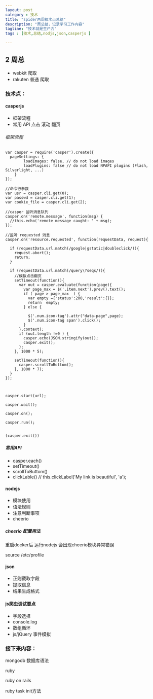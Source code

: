 ```yaml
---
layout: post
category : 技术
title: "spider两周技术点总结"
description: "周总结，记录学习工作内容"
tagline: "技术就是生产力"
tags : [技术,总结,nodjs,json,casperjs ]

---
```


## 2 周总

- webkit 爬取
- rakuten 普通 爬取

### 技术点：

#### casperjs

- 框架流程
- 常用 API 点击 滚动 翻页



###### 框架流程
```
var casper = require('casper').create({
  pageSettings: {
        loadImages: false, // do not load images
        loadPlugins: false // do not load NPAPI plugins (Flash, Silverlight, ...)
    }
});

//命令行参数
var usr = casper.cli.get(0);
var passwd = casper.cli.get(1);
var cookie_file = casper.cli.get(2);

//casper 监听消息队列
casper.on('remote.message', function(msg) {
  //this.echo('remote message caught: ' + msg);
});

//监听 requested 消息
casper.on('resource.requested', function(requestData, request){

  if (requestData.url.match(/google|gstatic|doubleclick/)){
    request.abort();
    return;
  }

  if (requestData.url.match(/query\?seqs/)){
    //模拟点击翻页
    setTimeout(function(){
      var out = casper.evaluate(function(page){
        var page_max = $('.item.next').prev().text();
        if ( page > page_max  ) {
          var empty ={'status':200,'result':{}};
          return  empty;
        } else {

          $('.num.icon-tag').attr("data-page",page);
          $('.num.icon-tag span').click();
        }
      },context);
      if (out.length !=0 ) {
        casper.echo(JSON.stringify(out));
        casper.exit();
      };
    }, 1000 * 5);

    setTimeout(function(){
      casper.scrollToBottom();
    }, 1000 * 7);
  }
});



casper.start(url);

casper.wait();

casper.on();

casper.run();


(casper.exit())

```

##### 常用API
- casper.each()
- setTimeout()
- scrollToButtom()
- clickLable() // this.clickLabel('My link is beautiful', 'a');


#### nodejs

- 模块使用
- 语法规则
- 注意判断事项
- cheerio

##### cheerio 配置用法
重启docker后 运行nodejs 会出现cheerio模块异常错误

source /etc/profile




#### json

- 正则截取字段
- 提取信息 
- 结果生成格式

#### js爬虫调试要点

- 字段选择
- console.log
- 数组循环
- js/jQuery 事件模拟

### 接下来内容：

mongodb 数据库语法

ruby

ruby on rails

ruby task init方法
